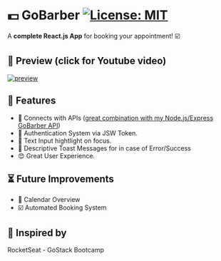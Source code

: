 # :dollar: GoBarber [![License: MIT](https://img.shields.io/badge/License-MIT-yellow.svg)](https://opensource.org/licenses/MIT)
A **complete React.js App** for booking your appointment! :ballot_box_with_check:

## :mag_right: Preview (click for Youtube video)
[![preview](https://github.com/GermainPereira/GoBarber_Web/blob/master/2020-07-28-Preview.gif?raw=true)](https://www.youtube.com/watch?v=FTYL9jpHKME)



## :star2: Features 
* :robot: Connects with APIs ([great combination with my Node.js/Express GoBarber API](https://github.com/GermainPereira/GoBarber-Backend2))
* :bookmark_tabs: Authentication System via JSW Token.
* :sparkler: Text Input hightlight on focus.
* :newspaper: Descriptive Toast Messages for in case of Error/Success
* :heart_eyes: Great User Experience.

## :hourglass_flowing_sand: Future Improvements
* :calendar: Calendar Overview
* :ballot_box_with_check: Automated Booking System 


## :bow: Inspired by
RocketSeat - GoStack Bootcamp
